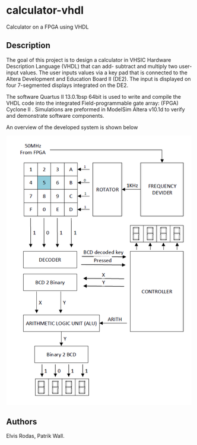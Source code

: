 # calculator-vhdl
Calculator on a FPGA using VHDL

## Description 
The goal of this project is to design a calculator in VHSIC Hardware Description Language
(VHDL) that can add- subtract and multiply two user-input values.
The user inputs values via a key pad that is connected to the Altera Development and Education Board II (DE2). The input is displayed on four 7-segmented displays integrated
on the DE2.

The software Quartus II 13.0.1bsp 64bit is used to write and compile the VHDL code into the integrated Field-programmable gate array: (FPGA) Cyclone II . 
Simulations are preformed in ModelSim Altera v10.1d to verify and demonstrate software components.

An overview of the developed system is shown below

<img src="main_diagram.PNG" width="500">

## Authors
Elvis Rodas, Patrik Wall.
